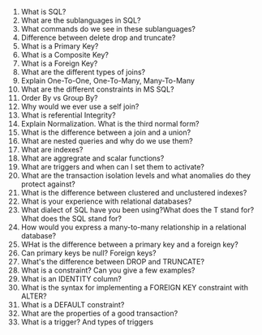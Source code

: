1. What is SQL?
2. What are the sublanguages in SQL?
3. What commands do we see in these sublanguages?
4. Difference between delete drop and truncate?
5. What is a Primary Key?
6. What is a Composite Key?
7. What is a Foreign Key?
8. What are the different types of joins?
9. Explain One-To-One, One-To-Many, Many-To-Many
10. What are the different constraints in MS SQL?
11. Order By vs Group By?
12. Why would we ever use a self join? 
13. What is referential Integrity?
14. Explain Normalization.  What is the third normal form?
15. What is the difference between a join and a union?
16. What are nested queries and why do we use them?
17. What are indexes?
18. What are aggregrate and scalar functions?
19. What are triggers and when can I set them to activate?
20. What are the transaction isolation levels and what anomalies do they protect against?
21. What is the difference between clustered and unclustered indexes?
22. What is your experience with relational databases?
23.  What dialect of SQL have you been using?What does the T stand for?What does the SQL stand for?
24. How would you express a many-to-many relationship in a relational database?
25. WHat is the difference between a primary key and a foreign key?
26. Can primary keys be null? Foreign keys?
27. What's the difference between DROP and TRUNCATE?
28. What is a constraint? Can you give a few examples?
29. What is an IDENTITY column?
30. What is the syntax for implementing a FOREIGN KEY constraint with ALTER?
31. What is a DEFAULT constraint?
32. What are the properties of a good transaction?
33. What is a trigger? And types of triggers
